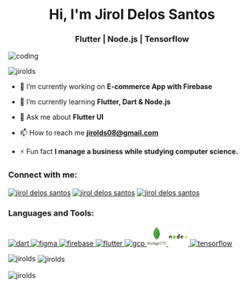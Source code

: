 <h1 align="center">Hi, I'm Jirol Delos Santos</h1>
<h3 align="center">Flutter | Node.js | Tensorflow</h3>

<img aling="right" alt="coding" width="200" src="https://cdn.dribbble.com/users/1292677/screenshots/6139167/avento.gif">

<p align="left"> <img src="https://komarev.com/ghpvc/?username=jirolds&label=Profile%20views&color=0e75b6&style=flat" alt="jirolds" /> </p>

- 🔭 I’m currently working on **E-commerce App with Firebase**

- 🌱 I’m currently learning **Flutter, Dart & Node.js**

- 💬 Ask me about **Flutter UI**

- 📫 How to reach me **jirolds08@gmail.com**

- ⚡ Fun fact **I manage a business while studying computer science.**

<h3 align="left">Connect with me:</h3>
<p align="left">
<a href="https://linkedin.com/in/jirol delos santos" target="blank"><img align="center" src="https://raw.githubusercontent.com/rahuldkjain/github-profile-readme-generator/master/src/images/icons/Social/linked-in-alt.svg" alt="jirol delos santos" height="30" width="40" /></a>
<a href="https://instagram.com/jirol delos santos" target="blank"><img align="center" src="https://raw.githubusercontent.com/rahuldkjain/github-profile-readme-generator/master/src/images/icons/Social/instagram.svg" alt="jirol delos santos" height="30" width="40" /></a>
<a href="https://www.youtube.com/c/jirol delos santos" target="blank"><img align="center" src="https://raw.githubusercontent.com/rahuldkjain/github-profile-readme-generator/master/src/images/icons/Social/youtube.svg" alt="jirol delos santos" height="30" width="40" /></a>
</p>

<h3 align="left">Languages and Tools:</h3>
<p align="left"> <a href="https://dart.dev" target="_blank" rel="noreferrer"> <img src="https://www.vectorlogo.zone/logos/dartlang/dartlang-icon.svg" alt="dart" width="40" height="40"/> </a> <a href="https://www.figma.com/" target="_blank" rel="noreferrer"> <img src="https://www.vectorlogo.zone/logos/figma/figma-icon.svg" alt="figma" width="40" height="40"/> </a> <a href="https://firebase.google.com/" target="_blank" rel="noreferrer"> <img src="https://www.vectorlogo.zone/logos/firebase/firebase-icon.svg" alt="firebase" width="40" height="40"/> </a> <a href="https://flutter.dev" target="_blank" rel="noreferrer"> <img src="https://www.vectorlogo.zone/logos/flutterio/flutterio-icon.svg" alt="flutter" width="40" height="40"/> </a> <a href="https://cloud.google.com" target="_blank" rel="noreferrer"> <img src="https://www.vectorlogo.zone/logos/google_cloud/google_cloud-icon.svg" alt="gcp" width="40" height="40"/> </a> <a href="https://www.mongodb.com/" target="_blank" rel="noreferrer"> <img src="https://raw.githubusercontent.com/devicons/devicon/master/icons/mongodb/mongodb-original-wordmark.svg" alt="mongodb" width="40" height="40"/> </a> <a href="https://nodejs.org" target="_blank" rel="noreferrer"> <img src="https://raw.githubusercontent.com/devicons/devicon/master/icons/nodejs/nodejs-original-wordmark.svg" alt="nodejs" width="40" height="40"/> </a> <a href="https://www.tensorflow.org" target="_blank" rel="noreferrer"> <img src="https://www.vectorlogo.zone/logos/tensorflow/tensorflow-icon.svg" alt="tensorflow" width="40" height="40"/> </a> </p>

<p><img align="left" src="https://github-readme-stats.vercel.app/api/top-langs?username=jirolds&show_icons=true&locale=en&layout=compact" alt="jirolds" /></p>

<p>&nbsp;<img align="center" src="https://github-readme-stats.vercel.app/api?username=jirolds&show_icons=true&locale=en" alt="jirolds" /></p>

<p><img align="center" src="https://github-readme-streak-stats.herokuapp.com/?user=jirolds&" alt="jirolds" /></p>
